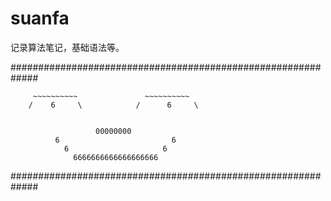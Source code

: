 # suanfa
记录算法笔记，基础语法等。

#############################################################
             
         
         ~~~~~~~~~~               ~~~~~~~~~~
        /    6     \            /      6     \
                       
                       
                       00000000
              6                         6
                6                     6
                  6666666666666666666       


#############################################################
